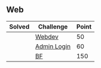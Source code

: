 ## Web

| Solved | Challenge | Point |
| ------ | --------- | ----- |
| | [Webdev](./Webdev.md) | 50 |
| | [Admin Login](./Admin_Login.md) | 60 |
| | [BF](./BF.md) | 150 |